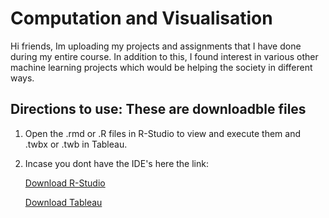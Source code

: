 # Computation and Visualisation
 Hi friends, Im uploading my projects and assignments that I have done during my entire course. In addition to this, I found interest in various other machine learning projects which would be helping the society in different ways. 
 
 
 ## Directions to use: These are downloadble files
 
 1. Open the .rmd or .R files in R-Studio to view and execute them and .twbx or .twb in Tableau.
 2. Incase you dont have the IDE's here the link:
 
     [Download R-Studio](https://www.rstudio.com/products/rstudio/download/)
     
     [Download Tableau](https://www.tableau.com/trial/download-tableau?utm_campaign_id=2017049&utm_campaign=Prospecting-CORE-ALL-ALL-ALL-ALL&utm_medium=Paid+Search&utm_source=Google+Search&utm_language=EN&utm_country=USCA&kw=tableau%20download&adgroup=CTX-Brand-Download-E&adused=RESP&matchtype=e&placement=&gclsrc=aw.ds&gclid=CjwKCAjwj8eJBhA5EiwAg3z0m2TeKD9MMJkvcobbLrKHRqQHPCithDKcJ69xqbBwARgCIdNozxpygxoCyCsQAvD_BwE)
